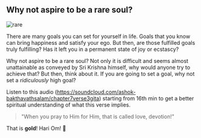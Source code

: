 <!-- title: Rare souls are rare! -->

## Why not aspire to be a rare soul?

![rare](https://bit.ly/35MkvcV)

There are many goals you can set for yourself in life. Goals that you know can bring happiness and satisfy your ego. But then, are those fulfilled goals truly fulfilling? Has it left you in a permanent state of joy or ecstascy? 

Why not aspire to be a rare soul? Not only it is difficult and seems almost unattainable as conveyed by Sri Krishna himself, why would anyone try to achieve that? But then, think about it. If you are going to set a goal, why not set a *ridiculously* high goal? 

Listen to this audio (https://soundcloud.com/ashok-bakthavathsalam/chapter7verse3gita) starting from 16th min to get a better spiritual understanding of what this verse implies. 
> "When you pray to Him for Him, that is called love, devotion!"

That is **gold**! Hari Om! 🙏



